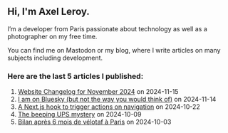 
## Hi, I'm **Axel Leroy**.
 
I’m a developer from Paris passionate about technology as well as a photographer on my free time.

You can find me on Mastodon or my blog, where I write articles on many subjects including development.

### Here are the **last 5 articles** I published:
  
1. [Website Changelog for November 2024](https://axel.leroy.sh/blog/changelog-november-2024?utm_source=github_profile) on 2024-11-15
2. [I am on Bluesky (but not the way you would think of)](https://axel.leroy.sh/blog/i-am-on-bluesky?utm_source=github_profile) on 2024-11-14
3. [A Next.js hook to trigger actions on navigation](https://axel.leroy.sh/blog/nextjs-hook-navigation?utm_source=github_profile) on 2024-10-22
4. [The beeping UPS mystery](https://axel.leroy.sh/blog/beeping-ups-mystery?utm_source=github_profile) on 2024-10-09
5. [Bilan après 6 mois de vélotaf à Paris](https://axel.leroy.sh/blog/bilan-6-mois-velotaf?utm_source=github_profile) on 2024-10-03
